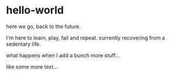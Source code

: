 # hello-world
here we go, back to the future.

I'm here to learn, play, fail and repeat. 
currently recovering from a sedentary life.


what happens when I add a bunch more stuff...

like some more text...
